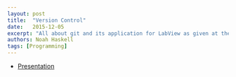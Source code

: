 ```yaml
---
layout: post
title:  "Version Control"
date:   2015-12-05
excerpt: "All about git and its application for LabView as given at the FRC NC Workshop at JCC"
authors: Noah Haskell
tags: [Programming]
---
```

<ul style="text-align:left">
  <li><a href="https://drive.google.com/file/d/0B1mY_tKJJYOXNzVkZVJ0QTk5Zjg/view?usp=sharing" target="\_blank">Presentation</a></li>
</ul>
